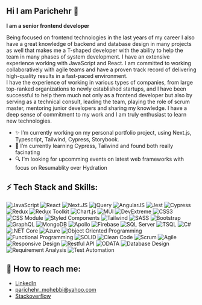 ## Hi I am Parichehr 👋

<!--
**parichehrmohebbi/parichehrmohebbi** is a ✨ _special_ ✨ repository because its `README.md` (this file) appears on your GitHub profile.

Here are some ideas to get you started:
-->

<strong> I am a senior frontend developer </strong>

Being focused on frontend technologies in the last years of my career I also have a great knowledge of backend and database design in many projects as well that makes me a T-shaped developer with the ability to help the team in many phases of system development. I have an extensive experience working with JavaScript and React. I am committed to working collaboratively with agile teams and have a proven track record of delivering high-quality results in a fast-paced environment.<br/>
I have the experience of working in various types of companies, from large top-ranked organizations to newly established startups, and I have been successful to help them much not only as a frontend developer but also by serving as a technical consult, leading the team, playing the role of scrum master, mentoring junior developers and sharing my knowledge. I have a deep sense of commitment to my work and I am truly enthusiast to learn new technologies.

- ✨ I’m currently working on my personal portfolio project, using Next.js, Typescript, Tailwind, Cypress, Storybook.
- 🌱 I’m currently learning Cypress, Tailwind and found both really facinating
- 🔍 I’m looking for upcomming events on latest web frameworks with focus on Resumablity over Hydration

## ⚡ Tech Stack and Skills:

![JavaScript](https://img.shields.io/badge/-JavaScript-gray) ![React](https://img.shields.io/badge/-React-gray) ![Next.JS](https://img.shields.io/badge/-Next-gray) ![jQuery](https://img.shields.io/badge/-jQuery-gray) ![AngularJS](https://img.shields.io/badge/-AngularJS-gray) ![Jest](https://img.shields.io/badge/-Jest-blue) ![Cypress](https://img.shields.io/badge/-Cypress-blue) ![Redux](https://img.shields.io/badge/-Redux-green) ![Redux Toolkit](https://img.shields.io/badge/-Redux%20Toolkit-green) ![Chart.js](https://img.shields.io/badge/-Chart.js-green) ![MUI](https://img.shields.io/badge/-MUI-green) ![DevExtreme](https://img.shields.io/badge/-DevExtreme-green) ![CSS3](https://img.shields.io/badge/-CSS3-red) ![CSS Module](https://img.shields.io/badge/-CSS%20Module-red) ![Styled Components](https://img.shields.io/badge/-Styled%20Components-red) ![Tailwind](https://img.shields.io/badge/-Tailwind%20CSS-red) ![SASS](https://img.shields.io/badge/-SASS-red) ![Bootstrap](https://img.shields.io/badge/-Bootstrap-red) ![GraphQL](https://img.shields.io/badge/GraphQL-yellow) ![MongoDB](https://img.shields.io/badge/MongoDB-yellow) ![Apollo](https://img.shields.io/badge/Apollo-yellow) ![Firebase](https://img.shields.io/badge/Firebase-yellow) ![SQL Server](https://img.shields.io/badge/-SQL%20Server-yellow) ![TSQL](https://img.shields.io/badge/-TSQL-yellow) ![C#](https://img.shields.io/badge/-C%23-yellow) ![.NET Core](https://img.shields.io/badge/-.NET%20Core-yellow) ![Azure](https://img.shields.io/badge/-Azure-yellow)
![Object Oriented Programming](https://img.shields.io/badge/-Object%20Oriented%20Programming-gray) ![Functional Programming](https://img.shields.io/badge/-Functional%20Programming-gray) ![SOLID](https://img.shields.io/badge/-SOLID-gray) ![Clean Code](https://img.shields.io/badge/-Clean%20Code-gray) ![Scrum](https://img.shields.io/badge/-Scrum-blue) ![Agile](https://img.shields.io/badge/-Agile-blue) ![Responsive Design](https://img.shields.io/badge/-Responsive%20Design-green) ![Restful API](https://img.shields.io/badge/-Restful%20API-green) ![ODATA](https://img.shields.io/badge/-ODATA-green) ![Database Design](https://img.shields.io/badge/-Database%20Design-green) ![Requirement Analysis](https://img.shields.io/badge/-Requirement%20Analysis-green) ![Test Automation](https://img.shields.io/badge/-Test%20Automation-red)

## 📝 How to reach me:

- [LinkedIn](https://www.linkedin.com/in/parichehr-mohebbi/)
- [parichehr_mohebbi@yahoo.com](mailto:parichehr_mohebbi@yahoo.com)
- [Stackoverflow](https://stackoverflow.com/users/4865619/parichehr-mohebbi)
